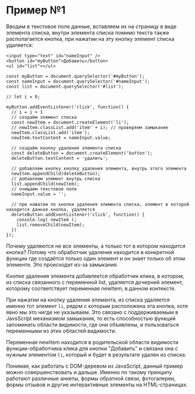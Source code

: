 # Пример №1
Вводим в текстовое поле данные, вставляем их на страницу в виде элемента списка, внутри элемента списка помимо текста также располагается кнопка, при нажатии на эту кнопку элемент списка удаляется:

    <input type="text" id="nameInput" />
    <button id="myButton">Добавить</button>
    <ul id="list"></ul>

    const myButton = document.querySelector('#myButton');
    const nameInput = document.querySelector('#nameInput');
    const list = document.querySelector('#list');

    // let i = 0;

    myButton.addEventListener('click', function() {
      // i = i + 1
      // создаём элемент списка
      const newItem = document.createElement('li');
      // newItem.classList.add('item' + i); // проверяем замыкание
      newItem.classList.add('item');
      newItem.textContent = nameInput.value;

      // создаём кнопку удаления элемента списка
      const deleteButton = document.createElement('button');
      deleteButton.textContent = 'удалить';

      // добавляем кнопку кнопку удаления элемента, внутрь этого элемента
      newItem.appendChild(deleteButton);
      // добавляем элемент внутрь списка
      list.appendChild(newItem);
      // очищаем текстовое поле
      nameInput.value = '';

      // при нажатии по кнопки удаления элемента списка, элемент в которой находится данная кнопка, удаляется
      deleteButton.addEventListener('click', function() {
        console.log( newItem );
        list.removeChild(newItem);
      })
    });

Почему удаляются не все элементы, а только тот в котором находится кнопка? Потому что обработчик удаления находится в конкретной функции где создаётся только один элемент и он знает только об этом элементе. Это происходит из-за замыкания.

Кнопке удаления элемента добавляется обработчик клика, в котором, из списка связанного с переменной list, удаляется дочерний элемент, которому соответствует переменная newItem, в данном контексте.

При нажатии на кнопку удаления элемента, из списка удаляется именно тот элемент `li`, рядом с которым расположена эта кнопка, хотя явно мы это нигде не указываем. Это связано с поддерживаемым в JavsScript механизмом замыкания, то есть способностью функций запоминать области видимости, где они объявлены, и пользоваться переменными из этих областей видимости.

Переменная newItem находится в родительской области видимости функции-обработчика клика для кнопки "Добавить" и связана она с нужным элементом `li`, который и будет в результате удален из списка.

Понимая, как работать с DOM-деревом из JavaScript, данный пример можно совершенствовать и дальше. Именно по такому принципу работают различные анкеты, формы обратной связи, фотогалереи, формы отзывов и другие интерактивные элементы на HTML-страницах.
